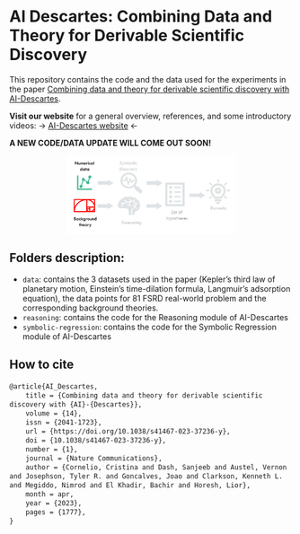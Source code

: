# AI Descartes: Combining Data and Theory for Derivable Scientific Discovery

This repository contains the code and the data used for the experiments in the paper [Combining data and theory for derivable scientific discovery with AI-Descartes](https://rdcu.be/c9IAY).

**Visit our website** for a general overview, references, and some introductory videos: &rarr; [AI-Descartes website](https://ai-descartes.github.io) &larr;

**A NEW CODE/DATA UPDATE WILL COME OUT SOON!** 

<p align="center"> <img align="center" width="300" src="figures/System.gif" alt="system overview"/> </p> 



## Folders description:
* `data`: contains the 3 datasets used in the paper (Kepler’s third law of planetary motion, Einstein’s time-dilation formula, Langmuir’s adsorption equation), the data points for 81 FSRD real-world problem and the corresponding background theories.
* `reasoning`: contains the code for the Reasoning module of AI-Descartes
* `symbolic-regression`: contains the code for the Symbolic Regression module of AI-Descartes

## How to cite

```
@article{AI_Descartes,
	title = {Combining data and theory for derivable scientific discovery with {AI}-{Descartes}},
	volume = {14},
	issn = {2041-1723},
	url = {https://doi.org/10.1038/s41467-023-37236-y},
	doi = {10.1038/s41467-023-37236-y},
	number = {1},
	journal = {Nature Communications},
	author = {Cornelio, Cristina and Dash, Sanjeeb and Austel, Vernon and Josephson, Tyler R. and Goncalves, Joao and Clarkson, Kenneth L. and Megiddo, Nimrod and El Khadir, Bachir and Horesh, Lior},
	month = apr,
	year = {2023},
	pages = {1777},
}
```


